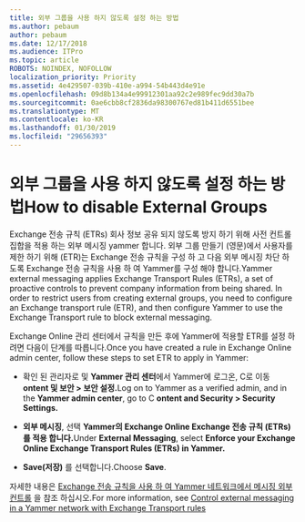 ```yaml
---
title: 외부 그룹을 사용 하지 않도록 설정 하는 방법
ms.author: pebaum
author: pebaum
ms.date: 12/17/2018
ms.audience: ITPro
ms.topic: article
ROBOTS: NOINDEX, NOFOLLOW
localization_priority: Priority
ms.assetid: 4e429507-039b-410e-a994-54b443d4e91e
ms.openlocfilehash: 09d8b134a4e99912301aa92c2e989fec9dd30a7b
ms.sourcegitcommit: 0ae6cbb8cf2836da98300767ed81b411d6551bee
ms.translationtype: MT
ms.contentlocale: ko-KR
ms.lasthandoff: 01/30/2019
ms.locfileid: "29656393"
---
```

# <a name="how-to-disable-external-groups"></a><span data-ttu-id="a67d9-102">외부 그룹을 사용 하지 않도록 설정 하는 방법</span><span class="sxs-lookup"><span data-stu-id="a67d9-102">How to disable External Groups</span></span>

<span data-ttu-id="a67d9-p101">Exchange 전송 규칙 (ETRs) 회사 정보 공유 되지 않도록 방지 하기 위해 사전 컨트롤 집합을 적용 하는 외부 메시징 yammer 합니다. 외부 그룹 만들기 (영문)에서 사용자를 제한 하기 위해 (ETR)는 Exchange 전송 규칙을 구성 하 고 다음 외부 메시징 차단 하도록 Exchange 전송 규칙을 사용 하 여 Yammer를 구성 해야 합니다.</span><span class="sxs-lookup"><span data-stu-id="a67d9-p101">Yammer external messaging applies Exchange Transport Rules (ETRs), a set of proactive controls to prevent company information from being shared. In order to restrict users from creating external groups, you need to configure an Exchange transport rule (ETR), and then configure Yammer to use the Exchange Transport rule to block external messaging.</span></span> 
  
<span data-ttu-id="a67d9-105">Exchange Online 관리 센터에서 규칙을 만든 후에 Yammer에 적용할 ETR를 설정 하려면 다음이 단계를 따릅니다.</span><span class="sxs-lookup"><span data-stu-id="a67d9-105">Once you have created a rule in Exchange Online admin center, follow these steps to set ETR to apply in Yammer:</span></span>
  
- <span data-ttu-id="a67d9-106">확인 된 관리자로 및 **Yammer 관리 센터**에서 Yammer에 로그온, C로 이동 **ontent 및 보안 \> 보안 설정.**</span><span class="sxs-lookup"><span data-stu-id="a67d9-106">Log on to Yammer as a verified admin, and in the **Yammer admin center**, go to C **ontent and Security \> Security Settings.**</span></span>
    
- <span data-ttu-id="a67d9-107">**외부 메시징**, 선택 **Yammer의 Exchange Online Exchange 전송 규칙 (ETRs)를 적용 합니다.**</span><span class="sxs-lookup"><span data-stu-id="a67d9-107">Under **External Messaging**, select **Enforce your Exchange Online Exchange Transport Rules (ETRs) in Yammer.**</span></span>
    
- <span data-ttu-id="a67d9-108">**Save(저장)** 를 선택합니다.</span><span class="sxs-lookup"><span data-stu-id="a67d9-108">Choose **Save**.</span></span> 
    
<span data-ttu-id="a67d9-109">자세한 내용은 [Exchange 전송 규칙을 사용 하 여 Yammer 네트워크에서 메시징 외부 컨트롤](https://support.office.com/article/Control-external-messaging-in-a-Yammer-network-with-Exchange-Transport-Rules-f8fd6403-c8f3-4307-9230-65304d6000d9) 을 참조 하십시오.</span><span class="sxs-lookup"><span data-stu-id="a67d9-109">For more information, see [Control external messaging in a Yammer network with Exchange Transport rules](https://support.office.com/article/Control-external-messaging-in-a-Yammer-network-with-Exchange-Transport-Rules-f8fd6403-c8f3-4307-9230-65304d6000d9)</span></span>
  


